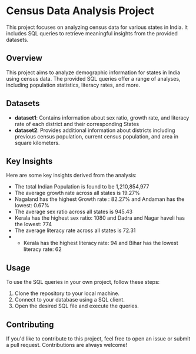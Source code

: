 # Census Data Analysis Project

This project focuses on analyzing census data for various states in India. It includes SQL queries to retrieve meaningful insights from the provided datasets.

## Overview

This project aims to analyze demographic information for states in India using census data. The provided SQL queries offer a range of analyses, including population statistics, literacy rates, and more.

## Datasets
- **dataset1**: Contains information about sex ratio, growth rate, and literacy rate of each district and their corresponding States
- **dataset2**: Provides additional information about districts including previous census population, current census population, and area in square kilometers.

## Key Insights

Here are some key insights derived from the analysis:

- The total Indian Population is found to be 1,210,854,977
- The average growth rate across all states is 19.27%
- Nagaland has the highest Growth rate :   82.27% and Andaman has the lowest: 0.67%
- The average sex ratio across all states is 945.43
- Kerala has the highest sex ratio: 1080 and Dadra and Nagar haveli has the lowest: 774
- The average literacy rate across all states is 72.31
- - Kerala has the highest literacy rate: 94 and  Bihar has the lowest literacy rate: 62

## Usage

To use the SQL queries in your own project, follow these steps:

1. Clone the repository to your local machine.
2. Connect to your database using a SQL client.
3. Open the desired SQL file and execute the queries.

## Contributing

If you'd like to contribute to this project, feel free to open an issue or submit a pull request. Contributions are always welcome!
 
